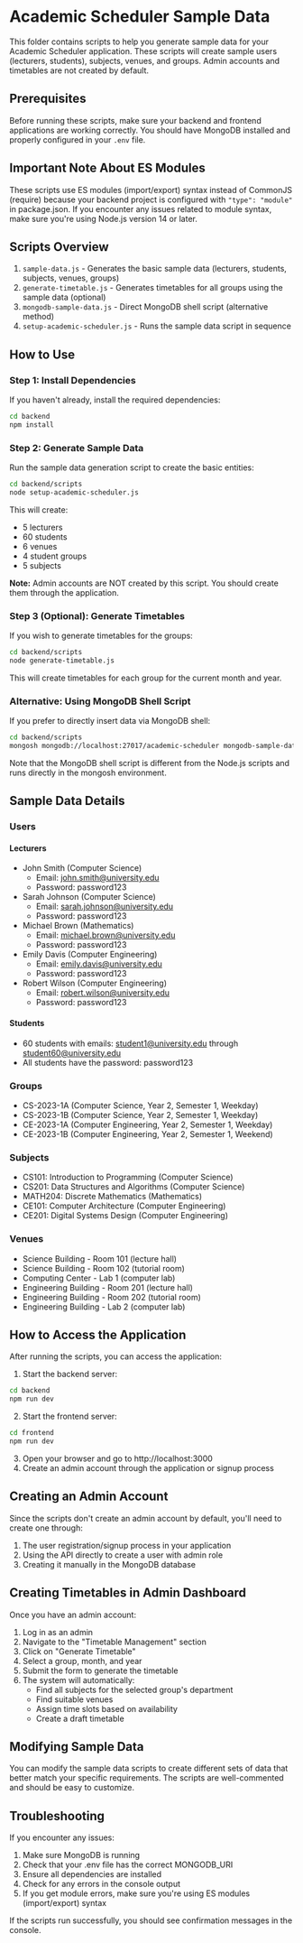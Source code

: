 # Academic Scheduler Sample Data

This folder contains scripts to help you generate sample data for your Academic Scheduler application. These scripts will create sample users (lecturers, students), subjects, venues, and groups. Admin accounts and timetables are not created by default.

## Prerequisites

Before running these scripts, make sure your backend and frontend applications are working correctly. You should have MongoDB installed and properly configured in your `.env` file.

## Important Note About ES Modules

These scripts use ES modules (import/export) syntax instead of CommonJS (require) because your backend project is configured with `"type": "module"` in package.json. If you encounter any issues related to module syntax, make sure you're using Node.js version 14 or later.

## Scripts Overview

1. `sample-data.js` - Generates the basic sample data (lecturers, students, subjects, venues, groups)
2. `generate-timetable.js` - Generates timetables for all groups using the sample data (optional)
3. `mongodb-sample-data.js` - Direct MongoDB shell script (alternative method)
4. `setup-academic-scheduler.js` - Runs the sample data script in sequence

## How to Use

### Step 1: Install Dependencies

If you haven't already, install the required dependencies:

```bash
cd backend
npm install
```

### Step 2: Generate Sample Data

Run the sample data generation script to create the basic entities:

```bash
cd backend/scripts
node setup-academic-scheduler.js
```

This will create:
- 5 lecturers
- 60 students
- 6 venues
- 4 student groups
- 5 subjects

**Note:** Admin accounts are NOT created by this script. You should create them through the application.

### Step 3 (Optional): Generate Timetables

If you wish to generate timetables for the groups:

```bash
cd backend/scripts
node generate-timetable.js
```

This will create timetables for each group for the current month and year.

### Alternative: Using MongoDB Shell Script

If you prefer to directly insert data via MongoDB shell:

```bash
cd backend/scripts
mongosh mongodb://localhost:27017/academic-scheduler mongodb-sample-data.js
```

Note that the MongoDB shell script is different from the Node.js scripts and runs directly in the mongosh environment.

## Sample Data Details

### Users

#### Lecturers
- John Smith (Computer Science)
  - Email: john.smith@university.edu
  - Password: password123
- Sarah Johnson (Computer Science)
  - Email: sarah.johnson@university.edu
  - Password: password123
- Michael Brown (Mathematics)
  - Email: michael.brown@university.edu
  - Password: password123
- Emily Davis (Computer Engineering)
  - Email: emily.davis@university.edu
  - Password: password123
- Robert Wilson (Computer Engineering)
  - Email: robert.wilson@university.edu
  - Password: password123

#### Students
- 60 students with emails: student1@university.edu through student60@university.edu
- All students have the password: password123

### Groups

- CS-2023-1A (Computer Science, Year 2, Semester 1, Weekday)
- CS-2023-1B (Computer Science, Year 2, Semester 1, Weekday)
- CE-2023-1A (Computer Engineering, Year 2, Semester 1, Weekday)
- CE-2023-1B (Computer Engineering, Year 2, Semester 1, Weekend)

### Subjects

- CS101: Introduction to Programming (Computer Science)
- CS201: Data Structures and Algorithms (Computer Science)
- MATH204: Discrete Mathematics (Mathematics)
- CE101: Computer Architecture (Computer Engineering)
- CE201: Digital Systems Design (Computer Engineering)

### Venues

- Science Building - Room 101 (lecture hall)
- Science Building - Room 102 (tutorial room)
- Computing Center - Lab 1 (computer lab)
- Engineering Building - Room 201 (lecture hall)
- Engineering Building - Room 202 (tutorial room)
- Engineering Building - Lab 2 (computer lab)

## How to Access the Application

After running the scripts, you can access the application:

1. Start the backend server:
```bash
cd backend
npm run dev
```

2. Start the frontend server:
```bash
cd frontend
npm run dev
```

3. Open your browser and go to http://localhost:3000
4. Create an admin account through the application or signup process

## Creating an Admin Account

Since the scripts don't create an admin account by default, you'll need to create one through:

1. The user registration/signup process in your application
2. Using the API directly to create a user with admin role
3. Creating it manually in the MongoDB database

## Creating Timetables in Admin Dashboard

Once you have an admin account:

1. Log in as an admin
2. Navigate to the "Timetable Management" section
3. Click on "Generate Timetable"
4. Select a group, month, and year
5. Submit the form to generate the timetable
6. The system will automatically:
   - Find all subjects for the selected group's department
   - Find suitable venues
   - Assign time slots based on availability
   - Create a draft timetable

## Modifying Sample Data

You can modify the sample data scripts to create different sets of data that better match your specific requirements. The scripts are well-commented and should be easy to customize.

## Troubleshooting

If you encounter any issues:

1. Make sure MongoDB is running
2. Check that your .env file has the correct MONGODB_URI
3. Ensure all dependencies are installed
4. Check for any errors in the console output
5. If you get module errors, make sure you're using ES modules (import/export) syntax

If the scripts run successfully, you should see confirmation messages in the console. 